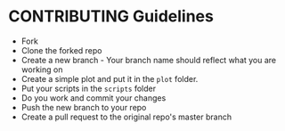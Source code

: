 # CONTRIBUTING Guidelines 

- Fork
- Clone the forked repo
- Create a new branch - Your branch name should reflect what you are working on
- Create a simple plot and put it in the `plot` folder.
- Put your scripts in the `scripts` folder
- Do you work and commit your changes
- Push the new branch to your repo
- Create a pull request to the original repo's master branch
